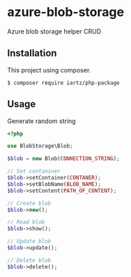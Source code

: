 # azure-blob-storage

Azure blob storage helper CRUD

## Installation

This project using composer.

`$ composer require iartz/php-package`

## Usage

Generate random string

```php
<?php

use BlobStorage\Blob;

$blob = new Blob(CONNECTION_STRING);

// Set contaniner
$blob->setContainer(CONTANER);
$blob->setBlobName(BLOB_NAME);
$blob->setContent(PATH_OF_CONTENT);

// Create blob
$blob->new();

// Read blob
$blob->show();

// Update blob
$blob->update();

// Delete blob
$blob->delete();
```

